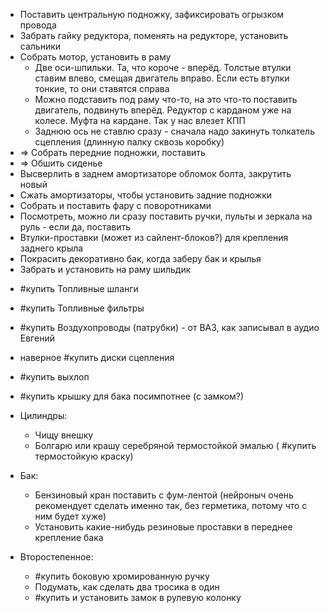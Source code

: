 * Поставить центральную подножку, зафиксировать огрызком провода
* Забрать гайку редуктора, поменять на редукторе, установить сальники
* Собрать мотор, установить в раму
	* Две оси-шпильки. Та, что короче - вперёд. Толстые втулки ставим влево, смещая двигатель вправо. Если есть втулки тонкие, то они ставятся справа
	* Можно подставить под раму что-то, на это что-то поставить двигатель, подвинуть вперёд. Редуктор с карданом уже на колесе. Муфта на кардане. Так у нас влезет КПП
	* Заднюю ось не ставлю сразу - сначала надо закинуть толкатель сцепления (длинную палку сквозь коробку)
* => Собрать передние подножки, поставить
* => Обшить сиденье
* Высверлить в заднем амортизаторе обломок болта, закрутить новый
* Сжать амортизаторы, чтобы установить задние подножки
* Собрать и поставить фару с поворотниками
* Посмотреть, можно ли сразу поставить ручки, пульты и зеркала на руль - если да, поставить
* Втулки-проставки (может из сайлент-блоков?) для крепления заднего крыла
* Покрасить декоративно бак, когда заберу бак и крылья
* Забрать и установить на раму шильдик

- #купить Топливные шланги
- #купить Топливные фильтры
- #купить Воздухопроводы (патрубки) - от ВАЗ, как записывал в аудио Евгений
- наверное #купить диски сцепления
- #купить выхлоп
- #купить крышку для бака посимпотнее (с замком?)

- Цилиндры:
    - Чищу внешку
    - Болгарю или крашу серебряной термостойкой эмалью ( #купить термостойкую краску)
- Бак:
	* Бензиновый кран поставить с фум-лентой (нейроныч очень рекомендует сделать именно так, без герметика, потому что с ним будет хуже)
	* Установить какие-нибудь резиновые проставки в переднее крепление бака
- Второстепенное:
    - #купить боковую хромированную ручку
    - Подумать, как сделать два тросика в один
    - #купить и установить замок в рулевую колонку